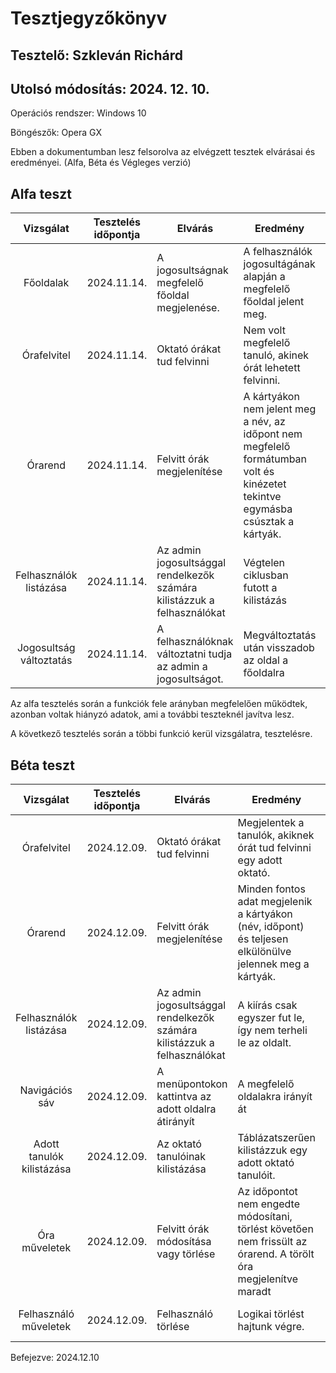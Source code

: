 # Tesztjegyzőkönyv
## Tesztelő: Szkleván Richárd
## Utolsó módosítás: 2024. 12. 10.

Operációs rendszer: Windows 10

Böngészők: Opera GX

Ebben a dokumentumban lesz felsorolva az elvégzett tesztek elvárásai és eredményei. (Alfa, Béta és Végleges verzió)

## Alfa teszt

| Vizsgálat | Tesztelés időpontja | Elvárás | Eredmény | Hibák |
| :---: | --- | --- | --- | --- |
| Főoldalak | 2024.11.14. | A jogosultságnak megfelelő főoldal megjelenése. | A felhasználók jogosultágának alapján a megfelelő főoldal jelent meg. | Hibát nem találtam |
| Órafelvitel | 2024.11.14. | Oktató órákat tud felvinni | Nem volt megfelelő tanuló, akinek órát lehetett felvinni. | Hibát találtam |
| Órarend | 2024.11.14. | Felvitt órák megjelenítése | A kártyákon nem jelent meg a név, az időpont nem megfelelő formátumban volt és kinézetet tekintve egymásba csúsztak a kártyák. | Hibát találtam |
| Felhasználók listázása | 2024.11.14. | Az admin jogosultsággal rendelkezők számára kilistázzuk a felhasználókat | Végtelen ciklusban futott a kilistázás | Hibát találtam |
| Jogosultság változtatás | 2024.11.14. | A felhasználóknak változtatni tudja az admin a jogosultságot. | Megváltoztatás után visszadob az oldal a főoldalra | Hibát nem találtam |

Az alfa tesztelés során a funkciók fele arányban megfelelően működtek, azonban voltak hiányzó adatok, ami a további teszteknél javítva lesz.

A következő tesztelés során a többi funkció kerül vizsgálatra, tesztelésre.

## Béta teszt

| Vizsgálat | Tesztelés időpontja | Elvárás | Eredmény | Hibák |
| :---: | --- | --- | --- | --- |
| Órafelvitel | 2024.12.09. | Oktató órákat tud felvinni | Megjelentek a tanulók, akiknek órát tud felvinni egy adott oktató. | Hibát nem találtam |
| Órarend | 2024.12.09. | Felvitt órák megjelenítése | Minden fontos adat megjelenik a kártyákon (név, időpont) és teljesen elkülönülve jelennek meg a kártyák. | Hibát nem találtam |
| Felhasználók listázása | 2024.12.09. | Az admin jogosultsággal rendelkezők számára kilistázzuk a felhasználókat | A kiírás csak egyszer fut le, így nem terheli le az oldalt. | Hibát nem találtam |
| Navigációs sáv | 2024.12.09. | A menüpontokon kattintva az adott oldalra átirányít | A megfelelő oldalakra irányít át | Hibát nem találtam |
| Adott tanulók kilistázása | 2024.12.09. | Az oktató tanulóinak kilistázása | Táblázatszerűen kilistázzuk egy adott oktató tanulóit. | Hibát nem találtam |
| Óra műveletek | 2024.12.09. | Felvitt órák módosítása vagy törlése | Az időpontot nem engedte módosítani, törlést követően nem frissült az órarend. A törölt óra megjelenítve maradt | Hibát találtam |
| Felhasználó műveletek | 2024.12.09. | Felhasználó törlése | Logikai törlést hajtunk végre. | Hibát nem találtam |




Befejezve: 2024.12.10
